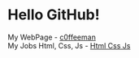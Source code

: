 <div>
    <title>C0ffeeMan | GitHub</title>
    <h1>Hello GitHub!</h1>
</div>

<div>
    My WebPage - <a href="https://c0ffeeman.github.io/" target="_blank">c0ffeeman</a><br>
    My Jobs Html, Css, Js - <a href="https://c0ffeeman.github.io/html-css-js/" target="_blank">Html Css Js</a>
</div>